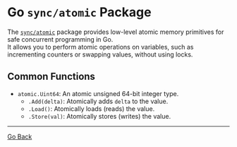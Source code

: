 # Go `sync/atomic` Package

The [`sync/atomic`](https://pkg.go.dev/sync/atomic) package provides low-level atomic memory primitives for safe concurrent programming in Go.  
It allows you to perform atomic operations on variables, such as incrementing counters or swapping values, without using locks.

## Common Functions

- `atomic.Uint64`: An atomic unsigned 64-bit integer type.
    - `.Add(delta)`: Atomically adds `delta` to the value.
    - `.Load()`: Atomically loads (reads) the value.
    - `.Store(val)`: Atomically stores (writes) the value.

---

[Go Back](../../README.md)